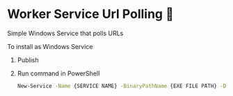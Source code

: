 # Worker Service Url Polling 📎
Simple Windows Service that polls URLs

To install as Windows Service
1. Publish

2. Run command in PowerShell
   ```sh 
   New-Service -Name {SERVICE NAME} -BinaryPathName {EXE FILE PATH} -Description "{DESCRIPTION}" -DisplayName "{DISPLAY NAME}" -StartupType Automatic 
   ```
